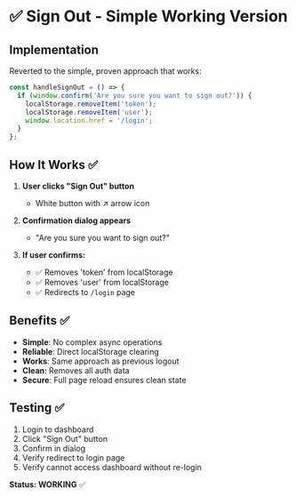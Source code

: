 # ✅ Sign Out - Simple Working Version

## Implementation

Reverted to the simple, proven approach that works:

```javascript
const handleSignOut = () => {
  if (window.confirm('Are you sure you want to sign out?')) {
    localStorage.removeItem('token');
    localStorage.removeItem('user');
    window.location.href = '/login';
  }
};
```

## How It Works ✅

1. **User clicks "Sign Out" button**
   - White button with ↗ arrow icon
   
2. **Confirmation dialog appears**
   - "Are you sure you want to sign out?"
   
3. **If user confirms:**
   - ✅ Removes 'token' from localStorage
   - ✅ Removes 'user' from localStorage
   - ✅ Redirects to `/login` page

## Benefits ✅

- **Simple**: No complex async operations
- **Reliable**: Direct localStorage clearing
- **Works**: Same approach as previous logout
- **Clean**: Removes all auth data
- **Secure**: Full page reload ensures clean state

## Testing ✅

1. Login to dashboard
2. Click "Sign Out" button
3. Confirm in dialog
4. Verify redirect to login page
5. Verify cannot access dashboard without re-login

**Status: WORKING** ✅
